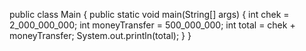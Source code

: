 public class Main {
    public static void main(String[] args) {
        int chek = 2_000_000_000;
        int moneyTransfer = 500_000_000;
        int total = chek + moneyTransfer;
        System.out.println(total);
    }
}




